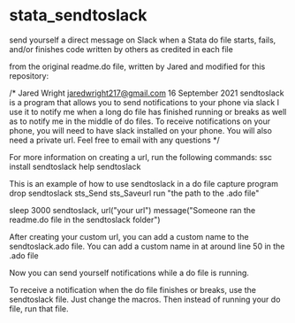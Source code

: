 # stata_sendtoslack

send yourself a direct message on Slack when a Stata do file starts, fails, and/or finishes
code written by others as credited in each file

from the original readme.do file, written by Jared and modified for this repository:

/*
Jared Wright
jaredwright217@gmail.com
16 September 2021
sendtoslack is a program that allows you to send notifications to your phone via slack
I use it to notify me when a long do file has finished running or breaks as well as to notify me in the middle of do files.
To receive notifications on your phone, you will need to have slack installed on your phone. You will also need a private url. 
Feel free to email with any questions
*/

For more information on creating a url, run the following commands:
ssc install sendtoslack
help sendtoslack

This is an example of how to use sendtoslack in a do file
capture program drop sendtoslack sts_Send sts_Saveurl
run "the path to the .ado file"

sleep 3000
sendtoslack, url("your url") message("Someone ran the readme.do file in the sendtoslack folder")

After creating your custom url, you can add a custom name to the sendtoslack.ado file. You can add a custom name in at around line 50 in the .ado file

Now you can send yourself notifications while a do file is running.

To receive a notification when the do file finishes or breaks, use the sendtoslack file. Just change the macros. Then instead of running your do file, run that file.
